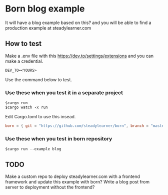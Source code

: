 # Born blog example

It will have a blog example based on this? and you will be able to find a production example at steadylearner.com

## How to test

Make a .env file with this https://dev.to/settings/extensions and you can make a credential.

```env
DEV_TO=<YOURS>
```

Use the command below to test.

### Use these when you test it in a separate project

```console
$cargo run 
$cargo watch -x run 
```

Edit Cargo.toml to use this insead.

```toml
born = { git = "https://github.com/steadylearner/born", branch = "master" }
```

### Use these when you test in born repository

```
$cargo run --example blog
```

## TODO

Make a custom repo to deploy steadylearner.com with a frontend framework and update this example with born? Write a blog post from server to deployment without the frontend?
